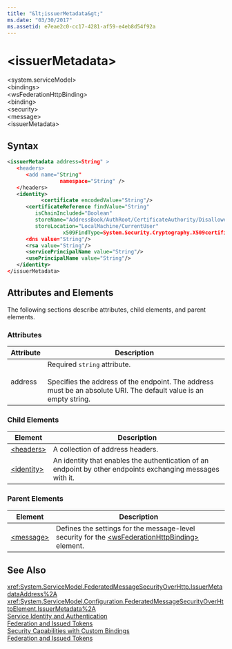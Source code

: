 ```yaml
---
title: "&lt;issuerMetadata&gt;"
ms.date: "03/30/2017"
ms.assetid: e7eae2c0-cc17-4281-af59-e4eb8d54f92a
---
```

# &lt;issuerMetadata&gt;
\<system.serviceModel>  
\<bindings>  
\<wsFederationHttpBinding>  
\<binding>  
\<security>  
\<message>  
\<issuerMetadata>  

## Syntax  

```xml  
<issuerMetadata address=String" >  
   <headers>  
      <add name="String"  
                 namespace="String" />  
   </headers>  
   <identity>  
           <certificate encodedValue="String"/>  
      <certificateReference findValue="String"   
         isChainIncluded="Boolean"  
         storeName="AddressBook/AuthRoot/CertificateAuthority/Disallowed/My/Root/TrustedPeople/TrustedPublisher"  
         storeLocation="LocalMachine/CurrentUser"  
                  x509FindType=System.Security.Cryptography.X509certificates.X509findtype/>  
      <dns value="String"/>  
      <rsa value="String"/>  
      <servicePrincipalName value="String"/>  
      <usePrincipalName value="String"/>  
   </identity>  
</issuerMetadata>  
```  

## Attributes and Elements  
 The following sections describe attributes, child elements, and parent elements.  

### Attributes  


|Attribute|Description|  
|---------------|-----------------|  
|address|Required `string` attribute.<br /><br /> Specifies the address of the endpoint. The address must be an absolute URI. The default value is an empty string.|  

### Child Elements  


|Element|Description|  
|-------------|-----------------|  
|[\<headers>](../../../../../docs/framework/configure-apps/file-schema/wcf/headers-element.md)|A collection of address headers.|  
|[\<identity>](../../../../../docs/framework/configure-apps/file-schema/wcf/identity.md)|An identity that enables the authentication of an endpoint by other endpoints exchanging messages with it.|  

### Parent Elements  


|Element|Description|  
|-------------|-----------------|  
|[\<message>](../../../../../docs/framework/configure-apps/file-schema/wcf/message-element-of-wsfederationhttpbinding.md)|Defines the settings for the message-level security for the [\<wsFederationHttpBinding>](../../../../../docs/framework/configure-apps/file-schema/wcf/wsfederationhttpbinding.md) element.|  

## See Also  
 <xref:System.ServiceModel.FederatedMessageSecurityOverHttp.IssuerMetadataAddress%2A>  
 <xref:System.ServiceModel.Configuration.FederatedMessageSecurityOverHttpElement.IssuerMetadata%2A>  
 [Service Identity and Authentication](../../../../../docs/framework/wcf/feature-details/service-identity-and-authentication.md)  
 [Federation and Issued Tokens](../../../../../docs/framework/wcf/feature-details/federation-and-issued-tokens.md)  
 [Security Capabilities with Custom Bindings](../../../../../docs/framework/wcf/feature-details/security-capabilities-with-custom-bindings.md)  
 [Federation and Issued Tokens](../../../../../docs/framework/wcf/feature-details/federation-and-issued-tokens.md)
